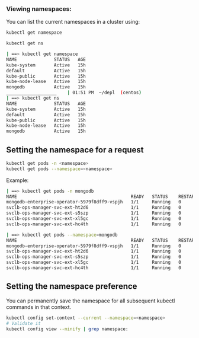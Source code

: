 ### Viewing namespaces:
You can list the current namespaces in a cluster using:

```bash
kubectl get namespace

kubectl get ns
```
```bash
| ==> kubectl get namespace
NAME              STATUS   AGE
kube-system       Active   15h
default           Active   15h
kube-public       Active   15h
kube-node-lease   Active   15h
mongodb           Active   15h
___________________    | 01:51 PM  ~/depl  (centos)
| ==> kubectl get ns
NAME              STATUS   AGE
kube-system       Active   15h
default           Active   15h
kube-public       Active   15h
kube-node-lease   Active   15h
mongodb           Active   15h
```

## Setting the namespace for a request

```bash
kubectl get pods -n <namespace>
kubectl get pods --namespace=<namespace>
```
Example:
```bash
| ==> kubectl get pods -n mongodb
NAME                                           READY   STATUS    RESTARTS   AGE
mongodb-enterprise-operator-5979f8dff9-vspjh   1/1     Running   0          15h
svclb-ops-manager-svc-ext-ht2d6                1/1     Running   0          15h
svclb-ops-manager-svc-ext-s5szp                1/1     Running   0          15h
svclb-ops-manager-svc-ext-xl5gc                1/1     Running   0          15h
svclb-ops-manager-svc-ext-hc4th                1/1     Running   0          15h
```
```bash
| ==> kubectl get pods --namespace=mongodb
NAME                                           READY   STATUS    RESTARTS   AGE
mongodb-enterprise-operator-5979f8dff9-vspjh   1/1     Running   0          15h
svclb-ops-manager-svc-ext-ht2d6                1/1     Running   0          15h
svclb-ops-manager-svc-ext-s5szp                1/1     Running   0          15h
svclb-ops-manager-svc-ext-xl5gc                1/1     Running   0          15h
svclb-ops-manager-svc-ext-hc4th                1/1     Running   0          15h
```
## Setting the namespace preference
You can permanently save the namespace for all subsequent kubectl commands in that context.

```bash
kubectl config set-context --current --namespace=<namespace>
# Validate it
kubectl config view --minify | grep namespace:
```